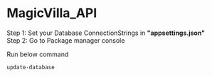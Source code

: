 # MagicVilla_API


Step 1: Set your Database ConnectionStrings in **"appsettings.json"**  
Step 2: Go to Package manager console

Run below command

```
update-database

```
